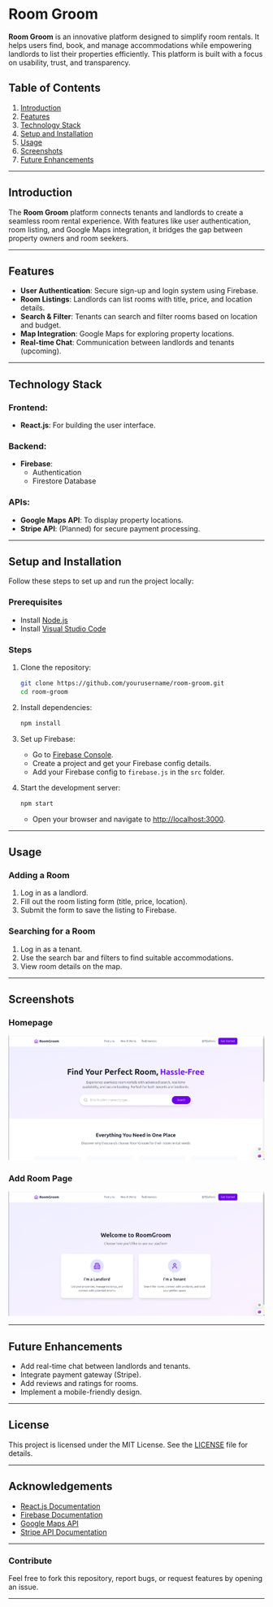 
# Room Groom

**Room Groom** is an innovative platform designed to simplify room rentals. It helps users find, book, and manage accommodations while empowering landlords to list their properties efficiently. This platform is built with a focus on usability, trust, and transparency.

## Table of Contents
1. [Introduction](#introduction)
2. [Features](#features)
3. [Technology Stack](#technology-stack)
4. [Setup and Installation](#setup-and-installation)
5. [Usage](#usage)
6. [Screenshots](#screenshots)
7. [Future Enhancements](#future-enhancements)

---

## Introduction

The **Room Groom** platform connects tenants and landlords to create a seamless room rental experience. With features like user authentication, room listing, and Google Maps integration, it bridges the gap between property owners and room seekers.

---

## Features
- **User Authentication**: Secure sign-up and login system using Firebase.
- **Room Listings**: Landlords can list rooms with title, price, and location details.
- **Search & Filter**: Tenants can search and filter rooms based on location and budget.
- **Map Integration**: Google Maps for exploring property locations.
- **Real-time Chat**: Communication between landlords and tenants (upcoming).

---

## Technology Stack

### Frontend:
- **React.js**: For building the user interface.

### Backend:
- **Firebase**:
  - Authentication
  - Firestore Database

### APIs:
- **Google Maps API**: To display property locations.
- **Stripe API**: (Planned) for secure payment processing.

---

## Setup and Installation

Follow these steps to set up and run the project locally:

### Prerequisites
- Install [Node.js](https://nodejs.org/)
- Install [Visual Studio Code](https://code.visualstudio.com/)

### Steps
1. Clone the repository:
   ```bash
   git clone https://github.com/yourusername/room-groom.git
   cd room-groom
   ```
2. Install dependencies:
   ```bash
   npm install
   ```
3. Set up Firebase:
   - Go to [Firebase Console](https://console.firebase.google.com/).
   - Create a project and get your Firebase config details.
   - Add your Firebase config to `firebase.js` in the `src` folder.

4. Start the development server:
   ```bash
   npm start
   ```
   - Open your browser and navigate to [http://localhost:3000](http://localhost:3000).

---

## Usage

### Adding a Room
1. Log in as a landlord.
2. Fill out the room listing form (title, price, location).
3. Submit the form to save the listing to Firebase.

### Searching for a Room
1. Log in as a tenant.
2. Use the search bar and filters to find suitable accommodations.
3. View room details on the map.

---

## Screenshots

### Homepage
![Homepage Screenshot](roomgroom1.png)

### Add Room Page
![Add Room Screenshot](roomgroom2.png)

---

## Future Enhancements
- Add real-time chat between landlords and tenants.
- Integrate payment gateway (Stripe).
- Add reviews and ratings for rooms.
- Implement a mobile-friendly design.

---

## License
This project is licensed under the MIT License. See the [LICENSE](LICENSE) file for details.

---

## Acknowledgements
- [React.js Documentation](https://reactjs.org/docs/getting-started.html)
- [Firebase Documentation](https://firebase.google.com/docs)
- [Google Maps API](https://developers.google.com/maps/documentation)
- [Stripe API Documentation](https://stripe.com/docs)

---

### Contribute
Feel free to fork this repository, report bugs, or request features by opening an issue.

---
